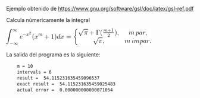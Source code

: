 Ejemplo obtenido de  https://www.gnu.org/software/gsl/doc/latex/gsl-ref.pdf

Calcula númericamente la integral

![Integral](./Eqn.png)

La salida del programa es la siguiente:

		m = 10
		intervals = 6
		result =  54.115231635459096537
		exact result =  54.115231635459025483
		actual error =  0.000000000000071054
